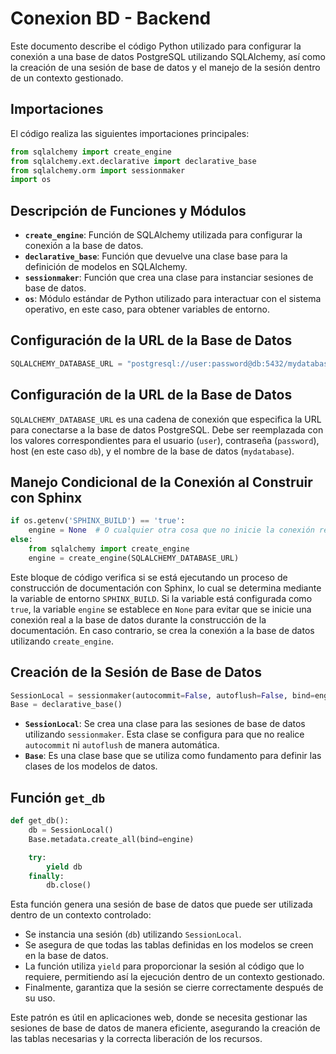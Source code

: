 # Conexion BD - Backend

Este documento describe el código Python utilizado para configurar la conexión a una base de datos PostgreSQL utilizando SQLAlchemy, así como la creación de una sesión de base de datos y el manejo de la sesión dentro de un contexto gestionado.

## Importaciones

El código realiza las siguientes importaciones principales:

```python
from sqlalchemy import create_engine
from sqlalchemy.ext.declarative import declarative_base
from sqlalchemy.orm import sessionmaker
import os
```

## Descripción de Funciones y Módulos

- **`create_engine`**: Función de SQLAlchemy utilizada para configurar la conexión a la base de datos.
- **`declarative_base`**: Función que devuelve una clase base para la definición de modelos en SQLAlchemy.
- **`sessionmaker`**: Función que crea una clase para instanciar sesiones de base de datos.
- **`os`**: Módulo estándar de Python utilizado para interactuar con el sistema operativo, en este caso, para obtener variables de entorno.

## Configuración de la URL de la Base de Datos

```python
SQLALCHEMY_DATABASE_URL = "postgresql://user:password@db:5432/mydatabase"
```

## Configuración de la URL de la Base de Datos

`SQLALCHEMY_DATABASE_URL` es una cadena de conexión que especifica la URL para conectarse a la base de datos PostgreSQL. Debe ser reemplazada con los valores correspondientes para el usuario (`user`), contraseña (`password`), host (en este caso `db`), y el nombre de la base de datos (`mydatabase`).

## Manejo Condicional de la Conexión al Construir con Sphinx
```python
if os.getenv('SPHINX_BUILD') == 'true':
    engine = None  # O cualquier otra cosa que no inicie la conexión real
else:
    from sqlalchemy import create_engine
    engine = create_engine(SQLALCHEMY_DATABASE_URL)
```
Este bloque de código verifica si se está ejecutando un proceso de construcción de documentación con Sphinx, lo cual se determina mediante la variable de entorno `SPHINX_BUILD`. Si la variable está configurada como `true`, la variable `engine` se establece en `None` para evitar que se inicie una conexión real a la base de datos durante la construcción de la documentación. En caso contrario, se crea la conexión a la base de datos utilizando `create_engine`.

## Creación de la Sesión de Base de Datos
```python
SessionLocal = sessionmaker(autocommit=False, autoflush=False, bind=engine)
Base = declarative_base()

```
- **`SessionLocal`**: Se crea una clase para las sesiones de base de datos utilizando `sessionmaker`. Esta clase se configura para que no realice `autocommit` ni `autoflush` de manera automática.
- **`Base`**: Es una clase base que se utiliza como fundamento para definir las clases de los modelos de datos.

## Función `get_db`
```python
def get_db():
    db = SessionLocal()
    Base.metadata.create_all(bind=engine)

    try:
        yield db
    finally:
        db.close()
````
Esta función genera una sesión de base de datos que puede ser utilizada dentro de un contexto controlado:

- Se instancia una sesión (`db`) utilizando `SessionLocal`.
- Se asegura de que todas las tablas definidas en los modelos se creen en la base de datos.
- La función utiliza `yield` para proporcionar la sesión al código que lo requiere, permitiendo así la ejecución dentro de un contexto gestionado.
- Finalmente, garantiza que la sesión se cierre correctamente después de su uso.

Este patrón es útil en aplicaciones web, donde se necesita gestionar las sesiones de base de datos de manera eficiente, asegurando la creación de las tablas necesarias y la correcta liberación de los recursos.

